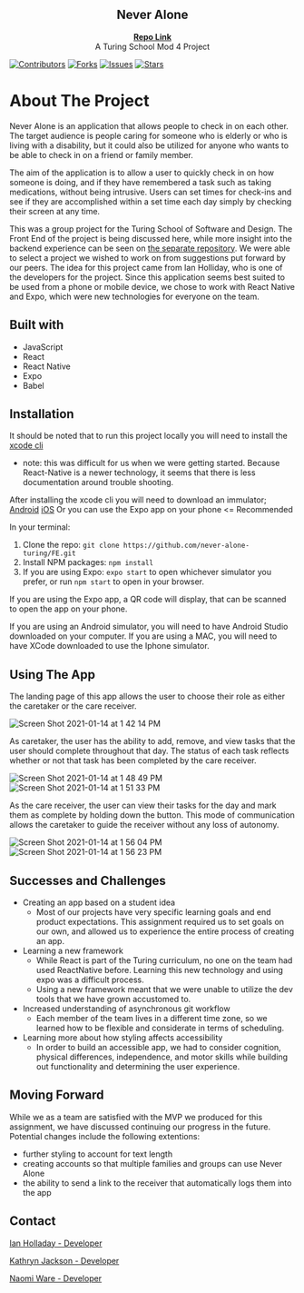 <h2 align="center">Never Alone</h2>
<p align="center">
  <a href='https://github.com/never-alone-turing'><strong>Repo Link</strong></a>
  <br />
  A Turing School Mod 4 Project
</p>

[![Contributors][contributors-shield]](https://github.com/never-alone-turing/FE/graphs/contributors)
[![Forks][forks-shield]](https://github.com/never-alone-turing/FE/network/members)
[![Issues][issues-shield]](https://github.com/never-alone-turing/FE/issues)
[![Stars][stars-shield]](https://github.com/never-alone-turing/FE)


# About The Project

Never Alone is an application that allows people to check in on each other. The target audience is people caring for someone who is elderly or who is living with a disability, but it could also be utilized for anyone who wants to be able to check in on a friend or family member.

The aim of the application is to allow a user to quickly check in on how someone is doing, and if they have remembered a task such as taking medications, without being intrusive. Users can set times for check-ins and see if they are accomplished within a set time each day simply by checking their screen at any time.

This was a group project for the Turing School of Software and Design. The Front End of the project is being discussed here, while more insight into the backend experience can be seen on [the separate repository](https://github.com/never-alone-turing/never_alone_be). We were able to select a project we wished to work on from suggestions put forward by our peers. The idea for this project came from Ian Holliday, who is one of the developers for the project. Since this application seems best suited to be used from a phone or mobile device, we chose to work with React Native and Expo, which were new technologies for everyone on the team.

## Built with

  - JavaScript
  - React
  - React Native
  - Expo
  - Babel

## Installation

It should be noted that to run this project locally you will need to install the [xcode cli](https://medium.com/flawless-app-stories/gyp-no-xcode-or-clt-version-detected-macos-catalina-anansewaa-38b536389e8d)

* note: this was difficult for us when we were getting started. Because React-Native is a newer technology, it seems that there is less documentation around trouble shooting. 

After installing the xcode cli you will need to download an immulator; [Android](https://developer.android.com/studio) [iOS](https://developer.apple.com/xcode/)
Or you can use the Expo app on your phone <= Recommended 

In your terminal:

1. Clone the repo: `git clone https://github.com/never-alone-turing/FE.git`
2. Install NPM packages: `npm install`
3. If you are using Expo: `expo start` to open whichever simulator you prefer, or run `npm start` to open in your browser.

If you are using the Expo app, a QR code will display, that can be scanned to open the app on your phone.

If you are using an Android simulator, you will need to have Android Studio downloaded on your computer. If you are using a MAC, you will need to have XCode downloaded to use the Iphone simulator.

## Using The App

The landing page of this app allows the user to choose their role as either the caretaker or the care receiver. 

![Screen Shot 2021-01-14 at 1 42 14 PM](https://user-images.githubusercontent.com/65988644/104634197-50fbc280-566e-11eb-93dc-c66e2afdfb05.png)

As caretaker, the user has the ability to add, remove, and view tasks that the user should complete throughout that day. The status of each task reflects whether or not that task has been completed by the care receiver.

![Screen Shot 2021-01-14 at 1 48 49 PM](https://user-images.githubusercontent.com/65988644/104634913-3c6bfa00-566f-11eb-92b9-f336cb8a62b5.png) ![Screen Shot 2021-01-14 at 1 51 33 PM](https://user-images.githubusercontent.com/65988644/104635235-9e2c6400-566f-11eb-82f9-3d89f42d657b.png)

As the care receiver, the user can view their tasks for the day and mark them as complete by holding down the button. This mode of communication allows the caretaker to guide the receiver without any loss of autonomy. 

![Screen Shot 2021-01-14 at 1 56 04 PM](https://user-images.githubusercontent.com/65988644/104635669-404c4c00-5670-11eb-81d6-f1e802cdd5ba.png) ![Screen Shot 2021-01-14 at 1 56 23 PM](https://user-images.githubusercontent.com/65988644/104635711-4b06e100-5670-11eb-95b4-3ba3a22803af.png)



## Successes and Challenges

* Creating an app based on a student idea
   * Most of our projects have very specific learning goals and end product expectations. This assignment required us to set goals on our own, and allowed us to experience the entire process of creating an app.
* Learning a new framework
   * While React is part of the Turing curriculum, no one on the team had used ReactNative before. Learning this new technology and using expo was a difficult process.
   * Using a new framework meant that we were unable to utilize the dev tools that we have grown accustomed to. 
* Increased understanding of asynchronous git workflow
   * Each member of the team lives in a different time zone, so we learned how to be flexible and considerate in terms of scheduling.
* Learning more about how styling affects accessibility
   * In order to build an accessible app, we had to consider cognition, physical differences, independence, and motor skills while building out functionality and determining the user experience. 


## Moving Forward

While we as a team are satisfied with the MVP we produced for this assignment, we have discussed continuing our progress in the future. Potential changes include the following extentions:
* further styling to account for text length
* creating accounts so that multiple families and groups can use Never Alone
* the ability to send a link to the receiver that automatically logs them into the app

## Contact

[Ian Holladay - Developer](https://github.com/holladayian)

[Kathryn Jackson - Developer](https://github.com/kathrynljackson)

[Naomi Ware - Developer](https://github.com/nware1066)

[contributors-shield]: https://img.shields.io/github/contributors/never-alone-turing/FE.svg?style=flat-square
[contributors-url]: https://github.com/holladayian/never-alone-turing/FE
[forks-shield]: https://img.shields.io/github/forks/never-alone-turing/FE.svg?style=flat-square
[forks-url]: https://github.com/never-alone-turing/FE/network/members
[stars-shield]: https://img.shields.io/github/stars/never-alone-turing/FE.svg?style=flat-square 
[stars-url]: https://github.com/never-alone-turing/FE/stargazers
[issues-shield]: https://img.shields.io/github/issues/never-alone-turing/FE.svg?style=flat-square
[issues-url]: https://github.com/never-alone-turing/FE/issues
[product-screenshot]: images/screenshot.png
